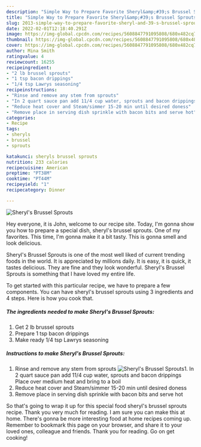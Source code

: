 ```yaml
---
description: "Simple Way to Prepare Favorite Sheryl&amp;#39;s Brussel Sprouts"
title: "Simple Way to Prepare Favorite Sheryl&amp;#39;s Brussel Sprouts"
slug: 2013-simple-way-to-prepare-favorite-sheryl-and-39-s-brussel-sprouts
date: 2022-02-01T12:18:40.291Z
image: https://img-global.cpcdn.com/recipes/5608847791095808/680x482cq70/sheryls-brussel-sprouts-recipe-main-photo.jpg
thumbnail: https://img-global.cpcdn.com/recipes/5608847791095808/680x482cq70/sheryls-brussel-sprouts-recipe-main-photo.jpg
cover: https://img-global.cpcdn.com/recipes/5608847791095808/680x482cq70/sheryls-brussel-sprouts-recipe-main-photo.jpg
author: Mina Smith
ratingvalue: 4
reviewcount: 16255
recipeingredient:
- "2 lb brussel sprouts"
- "1 tsp bacon drippings"
- "1/4 tsp Lawrys seasoning"
recipeinstructions:
- "Rinse and remove any stem from sprouts"
- "In 2 quart sauce pan add 11/4 cup water, sprouts and bacon drippings   Place over medium heat and bring to a boil"
- "Reduce heat cover and Steam/simmer 15-20 min until desired doness"
- "Remove place in serving dish sprinkle with bacon bits and serve hot"
categories:
- Recipe
tags:
- sheryls
- brussel
- sprouts

katakunci: sheryls brussel sprouts 
nutrition: 233 calories
recipecuisine: American
preptime: "PT38M"
cooktime: "PT44M"
recipeyield: "1"
recipecategory: Dinner

---
```



![Sheryl&#39;s Brussel Sprouts](https://img-global.cpcdn.com/recipes/5608847791095808/680x482cq70/sheryls-brussel-sprouts-recipe-main-photo.jpg)

Hey everyone, it is John, welcome to our recipe site. Today, I'm gonna show you how to prepare a special dish, sheryl&#39;s brussel sprouts. One of my favorites. This time, I'm gonna make it a bit tasty. This is gonna smell and look delicious.

Sheryl&#39;s Brussel Sprouts is one of the most well liked of current trending foods in the world. It is appreciated by millions daily. It is easy, it is quick, it tastes delicious. They are fine and they look wonderful. Sheryl&#39;s Brussel Sprouts is something that I have loved my entire life.




To get started with this particular recipe, we have to prepare a few components. You can have sheryl&#39;s brussel sprouts using 3 ingredients and 4 steps. Here is how you cook that.

<!--inarticleads1-->

##### The ingredients needed to make Sheryl&#39;s Brussel Sprouts:

1. Get 2 lb brussel sprouts
1. Prepare 1 tsp bacon drippings
1. Make ready 1/4 tsp Lawrys seasoning




<!--inarticleads2-->

##### Instructions to make Sheryl&#39;s Brussel Sprouts:

1. Rinse and remove any stem from sprouts
<img src="https://img-global.cpcdn.com/steps/4599351765630976/160x128cq70/sheryls-brussel-sprouts-recipe-step-1-photo.jpg" alt="Sheryl&#39;s Brussel Sprouts">1. In 2 quart sauce pan add 11/4 cup water, sprouts and bacon drippings   Place over medium heat and bring to a boil
1. Reduce heat cover and Steam/simmer 15-20 min until desired doness
1. Remove place in serving dish sprinkle with bacon bits and serve hot




So that's going to wrap it up for this special food sheryl&#39;s brussel sprouts recipe. Thank you very much for reading. I am sure you can make this at home. There's gonna be more interesting food at home recipes coming up. Remember to bookmark this page on your browser, and share it to your loved ones, colleague and friends. Thank you for reading. Go on get cooking!
